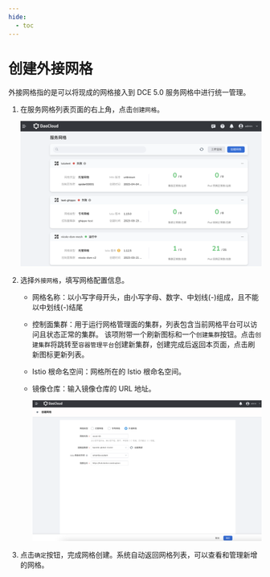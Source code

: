 ```yaml
---
hide:
  - toc
---
```


# 创建外接网格

外接网格指的是可以将现成的网格接入到 DCE 5.0 服务网格中进行统一管理。

1. 在服务网格列表页面的右上角，点击`创建网格`。

    ![创建网格](../../images/servicemesh01.png)

2. 选择`外接网格`，填写网格配置信息。

    - 网格名称：以小写字母开头，由小写字母、数字、中划线(-)组成，且不能以中划线(-)结尾
    - 控制面集群：用于运行网格管理面的集群，列表包含当前网格平台可以访问且状态正常的集群。
      该项附带一个刷新图标和一个`创建集群`按钮。点击`创建集群`将跳转至`容器管理平台`创建新集群，创建完成后返回本页面，点击刷新图标更新列表。
    - Istio 根命名空间：网格所在的 Istio 根命名空间。
    - 镜像仓库：输入镜像仓库的 URL 地址。
  
        ![基本配置](../../images/integrate-mesh.png)

3. 点击`确定`按钮，完成网格创建。系统自动返回网格列表，可以查看和管理新增的网格。
